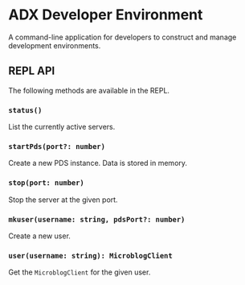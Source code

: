 # ADX Developer Environment

A command-line application for developers to construct and manage development environments.

## REPL API

The following methods are available in the REPL.

### `status()`

List the currently active servers.

### `startPds(port?: number)`

Create a new PDS instance. Data is stored in memory.

### `stop(port: number)`

Stop the server at the given port.

### `mkuser(username: string, pdsPort?: number)`

Create a new user.

### `user(username: string): MicroblogClient`

Get the `MicroblogClient` for the given user.